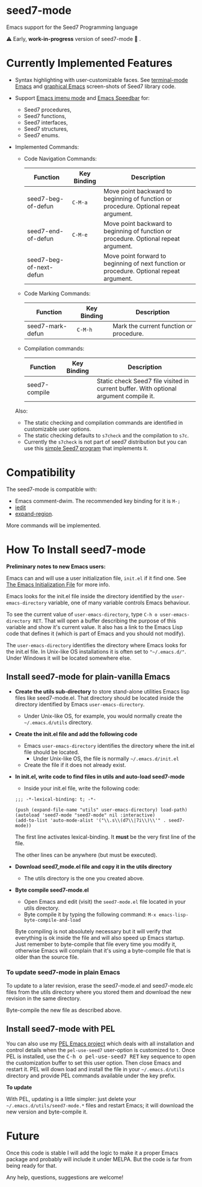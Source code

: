 # seed7-mode
Emacs support for the Seed7 Programming language

⚠️  Early, **work-in-progress** version of seed7-mode  🚧 .

# Currently Implemented Features #

- Syntax highlighting with user-customizable faces.
  See [terminal-mode Emacs](screenshots/terminal-example-01.png) and
  [graphical Emacs](screenshots/graphic-light-example-01.png) screen-shots of Seed7 library code.

- Support [Emacs imenu mode](https://www.gnu.org/software/emacs/manual/html_node/elisp/Imenu.html) and
  [Emacs Speedbar](https://www.gnu.org/software/emacs/manual/html_node/speedbar/) for:

  - Seed7 procedures,
  - Seed7 functions,
  - Seed7 interfaces,
  - Seed7 structures,
  - Seed7 enums.

- Implemented Commands:

  - Code Navigation Commands:

    | Function | Key Binding | Description |
    | -------- | ----------- | ----------- |
    | seed7-beg-of-defun | `C-M-a` | Move point backward to beginning of function or procedure. Optional repeat argument. |
    | seed7-end-of-defun | `C-M-e` | Move point backward to beginning of function or procedure. Optional repeat argument. |
    | seed7-beg-of-next-defun |    | Move point forward to beginning of next function or procedure. Optional repeat argument. |

  - Code Marking Commands:

    | Function | Key Binding | Description |
    | -------- | ----------- | ----------- |
    | seed7-mark-defun | `C-M-h` | Mark the current function or procedure. |

  - Compilation commands:

    | Function | Key Binding | Description |
    | -------- | ----------- | ----------- |
    | seed7-compile |  | Static check Seed7 file visited in current buffer. With optional argument compile it. |


   Also:

   - The static checking and compilation commands are identified in customizable user options.
   - The static checking defaults to `s7check` and the compilation to `s7c`.
   - Currently the `s7check` is not part of seed7 distribution but you can use
     this [simple Seed7 program](https://github.com/ThomasMertes/seed7/issues/34#issuecomment-2789748990)
     that implements it.

# Compatibility #

The seed7-mode is compatible with:

- Emacs comment-dwim.  The recommended key binding for it is `M-;`
- [iedit](https://github.com/victorhge/iedit)
- [expand-region](https://github.com/magnars/expand-region.el?tab=readme-ov-file#readme).


More commands will be implemented.

# How To Install seed7-mode #

**Preliminary notes to new Emacs users:**

Emacs can and will use a user initialization file, `init.el` if it find one.
See [The Emacs Initialization File](https://www.gnu.org/software/emacs/manual/html_node/emacs/Init-File.html)
for more info.

Emacs looks for the init.el file inside the directory identified by
the `user-emacs-directory` variable, one of many variable controls Emacs behaviour.

To see the current value of `user-emacs-directory`,
type `C-h o user-emacs-directory RET`.  That will open a buffer
describing the purpose of this  variable and
show it's current value.  It also has a link to the Emacs Lisp
code that defines it (which is part of Emacs and you should not modify).

The `user-emacs-directory` identifies the directory where Emacs
looks for the init.el file.  In Unix-like OS installations it is often
set to `"~/.emacs.d/"`.  Under Windows it will be located somewhere else.


## Install seed7-mode for plain-vanilla Emacs ##

- **Create the utils sub-directory** to store stand-alone utilities Emacs lisp files
  like seed7-mode.el.
  That directory should be located inside the directory
  identified by Emacs `user-emacs-directory`.

  - Under Unix-like OS, for example, you would normally create the `~/.emacs.d/utils` directory.

- **Create the init.el file and add the following code**

  - Emacs `user-emacs-directory` identifies the directory where the init.el file should be located.
    - Under Unix-like OS, the file is normally `~/.emacs.d/init.el`
  - Create the file if it does not already exist.

- **In init.el, write code to find files in utils and auto-load seed7-mode**

  - Inside your init.el file, write the following code:

  ```elisp
  ;;; -*-lexical-binding: t; -*-

  (push (expand-file-name "utils" user-emacs-directory) load-path)
  (autoload 'seed7-mode "seed7-mode" nil :interactive)
  (add-to-list 'auto-mode-alist '("\\.s\\(d7\\|7i\\)\\'" . seed7-mode))
  ```

  The first line activates lexical-binding.
  It **must** be the very first line of the file.

  The other lines can be anywhere (but must be executed).

- **Download seed7_mode.el file and copy it in the utils directory**

  - The utils directory is the one you created above.

- **Byte compile seed7-mode.el**

  - Open Emacs and edit (visit) the `seed7-mode.el` file located in your utils directory.
  - Byte compile it by typing the following command: `M-x emacs-lisp-byte-compile-and-load`

  Byte compiling is not absolutely necessary but it will verify that
  everything is ok inside the file and will also speed up Emacs startup.
  Just remember to byte-compile that file every time you modify it,
  otherwise Emacs will complain that it's using a byte-compile file
  that is older than the source file.


### To update seed7-mode in plain Emacs ###

To update to a later revision, erase the seed7-mode.el and
seed7-mode.elc files from the utils directory where you stored them
and download the new revision in the same directory.

Byte-compile the new file as described above.

## Install seed7-mode with PEL ##

You can also use my [PEL Emacs project](https://github.com/pierre-rouleau/pel)
which deals with all installation and
control details when the `pel-use-seed7` user-option is customized to `t`.
Once PEL is installed, use the <kbd>C-h o pel-use-seed7 RET</kbd> key
sequence to open the customization buffer to set this user option.  Then close
Emacs and restart it. PEL will down load and install the file in your
`~/.emacs.d/utils` directory and provide PEL commands available under the
<kbd> <f12></kbd> key prefix.

**To update**

With PEL, updating is a little simpler:
just delete your `~/.emacs.d/utils/seed7-mode.*` files and restart Emacs;
it will download the new version and byte-compile it.

# Future #

Once this code is stable I will add the logic to make it a proper Emacs
package and probably will include it under MELPA.  But the code is far from
being ready for that.

Any help, questions, suggestions are welcome!
